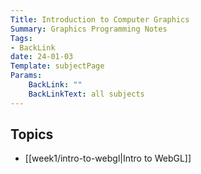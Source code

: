 ```yaml
---
Title: Introduction to Computer Graphics
Summary: Graphics Programming Notes
Tags:
- BackLink
date: 24-01-03
Template: subjectPage
Params:
    BackLink: ""
    BackLinkText: all subjects
---
```


## Topics

- [[week1/intro-to-webgl|Intro to WebGL]]
